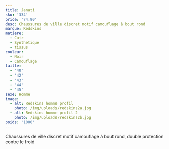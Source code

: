 ```yaml
---
title: Janati
sku: '334'
price: '74.90'
desc: Chaussures de ville discret motif camouflage à bout rond
marque: Redskins
matiere:
  - Cuir
  - Synthétique
  - tissus
couleur:
  - Noir
  - Camouflage
taille:
  - '40'
  - '42'
  - '43'
  - '44'
  - '45'
sexe: Homme
image:
  - alt: Redskins homme profil
    photo: /img/uploads/redskins2a.jpg
  - alt: Redskins homme profil 2
    photo: /img/uploads/redskins2b.jpg
poids: '1000'
---
```

Chaussures de ville discret motif camouflage à bout rond, double protection contre le froid
